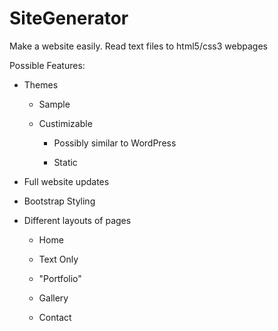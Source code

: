 # SiteGenerator
Make a website easily. Read text files to html5/css3 webpages

Possible Features: 

* Themes

  * Sample

  * Custimizable

    * Possibly similar to WordPress

    * Static

* Full website updates

* Bootstrap Styling

* Different layouts of pages

    * Home

    * Text Only

    * "Portfolio"

    * Gallery

    * Contact

